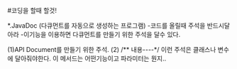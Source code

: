 


#코딩을 할때 할것!

*.JavaDoc
(다큐먼트를 자동으로 생성하는 프로그램)
-코드를 올릴때 주석을 반드시달아라
-이기능을 이용하면 다큐먼트를 만들기 위한 주석을 달수 있다.

(1)API Document를 만들기 위한 주석.
(2)	/** 내용----*/
이런 주석은 클래스나 변수에 달아줘야한다.
이 메서드는 어떤기능이고 파라미터는 뭔지..



